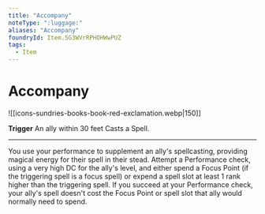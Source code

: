 ```yaml
---
title: "Accompany"
noteType: ":luggage:"
aliases: "Accompany"
foundryId: Item.5G3WVrRPHOHWwPUZ
tags:
  - Item
---
```


# Accompany
![[icons-sundries-books-book-red-exclamation.webp|150]]

**Trigger** An ally within 30 feet Casts a Spell.

* * *

You use your performance to supplement an ally's spellcasting, providing magical energy for their spell in their stead. Attempt a Performance check, using a very high DC for the ally's level, and either spend a Focus Point (if the triggering spell is a focus spell) or expend a spell slot at least 1 rank higher than the triggering spell. If you succeed at your Performance check, your ally's spell doesn't cost the Focus Point or spell slot that ally would normally need to spend.
